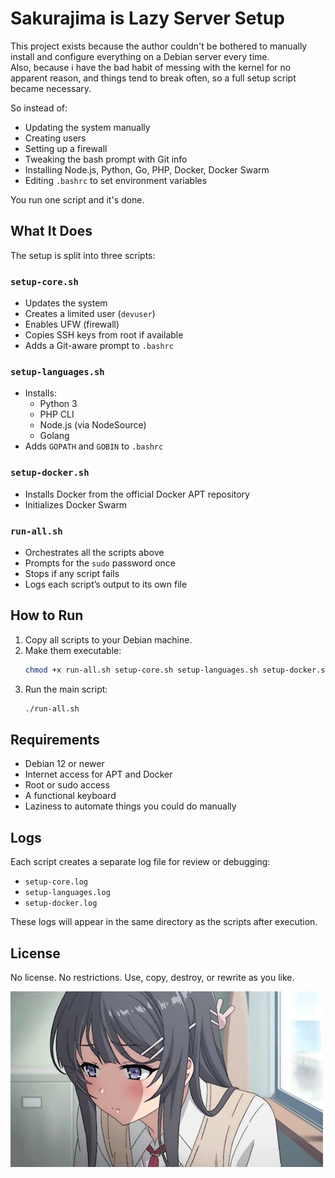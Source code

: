 # Sakurajima is Lazy Server Setup

This project exists because the author couldn't be bothered to manually install and configure everything on a Debian server every time.  
Also, because i have the bad habit of messing with the kernel for no apparent reason, and things tend to break often, so a full setup script became necessary.

So instead of:
- Updating the system manually
- Creating users
- Setting up a firewall
- Tweaking the bash prompt with Git info
- Installing Node.js, Python, Go, PHP, Docker, Docker Swarm
- Editing `.bashrc` to set environment variables

You run one script and it's done.

## What It Does

The setup is split into three scripts:

### `setup-core.sh`
- Updates the system
- Creates a limited user (`devuser`)
- Enables UFW (firewall)
- Copies SSH keys from root if available
- Adds a Git-aware prompt to `.bashrc`

### `setup-languages.sh`
- Installs:
  - Python 3
  - PHP CLI
  - Node.js (via NodeSource)
  - Golang
- Adds `GOPATH` and `GOBIN` to `.bashrc`

### `setup-docker.sh`
- Installs Docker from the official Docker APT repository
- Initializes Docker Swarm

### `run-all.sh`
- Orchestrates all the scripts above
- Prompts for the `sudo` password once
- Stops if any script fails
- Logs each script’s output to its own file

## How to Run

1. Copy all scripts to your Debian machine.
2. Make them executable:
   ```bash
   chmod +x run-all.sh setup-core.sh setup-languages.sh setup-docker.sh
   ```
3. Run the main script:
   ```bash
   ./run-all.sh
   ```

## Requirements

- Debian 12 or newer
- Internet access for APT and Docker
- Root or sudo access
- A functional keyboard
- Laziness to automate things you could do manually

## Logs

Each script creates a separate log file for review or debugging:

- `setup-core.log`
- `setup-languages.log`
- `setup-docker.log`

These logs will appear in the same directory as the scripts after execution.

## License

No license. No restrictions. Use, copy, destroy, or rewrite as you like.

<img src="https://github.com/neyfilho/sakurajima/blob/main/mai-san.gif">

